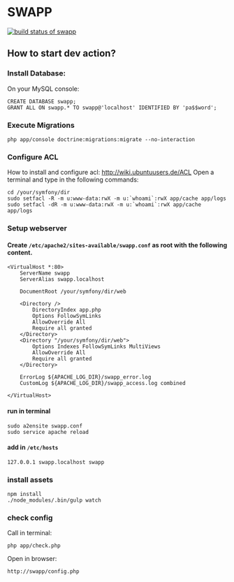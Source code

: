 SWAPP
========================
<a href="https://travis-ci.org/knutschsoft/swapp" target='_blank'>
  <img title="build status of swapp" src="https://travis-ci.org/knutschsoft/swapp.svg">
</a>

## How to start dev action?

### Install Database:

On your MySQL console:

```
CREATE DATABASE swapp;
GRANT ALL ON swapp.* TO swapp@'localhost' IDENTIFIED BY 'pa$$word';
```

### Execute Migrations

```php app/console doctrine:migrations:migrate --no-interaction```

### Configure ACL

How to install and configure acl: http://wiki.ubuntuusers.de/ACL
Open a terminal and type in the following commands:

```
cd /your/symfony/dir
sudo setfacl -R -m u:www-data:rwX -m u:`whoami`:rwX app/cache app/logs
sudo setfacl -dR -m u:www-data:rwX -m u:`whoami`:rwX app/cache app/logs
```

### Setup webserver

#### Create ```/etc/apache2/sites-available/swapp.conf``` as root with the following content.

```
<VirtualHost *:80>
    ServerName swapp
    ServerAlias swapp.localhost
 
    DocumentRoot /your/symfony/dir/web
 
    <Directory />
        DirectoryIndex app.php
        Options FollowSymLinks
        AllowOverride All
        Require all granted
    </Directory>
    <Directory "/your/symfony/dir/web">
        Options Indexes FollowSymLinks MultiViews
        AllowOverride All
        Require all granted
    </Directory>
 
    ErrorLog ${APACHE_LOG_DIR}/swapp_error.log
    CustomLog ${APACHE_LOG_DIR}/swapp_access.log combined
 
</VirtualHost>
```

#### run in terminal

```
sudo a2ensite swapp.conf
sudo service apache reload
```

#### add in ```/etc/hosts```

```
127.0.0.1 swapp.localhost swapp
```

### install assets

```
npm install
./node_modules/.bin/gulp watch
```

### check config

Call in terminal:
```
php app/check.php
```

Open in browser:
```
http://swapp/config.php
```

